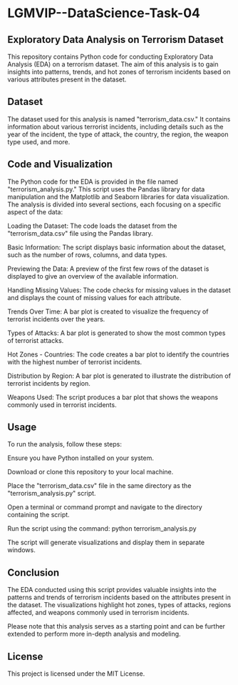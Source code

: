 # LGMVIP--DataScience-Task-04


## Exploratory Data Analysis on Terrorism Dataset
This repository contains Python code for conducting Exploratory Data Analysis (EDA) on a terrorism dataset. The aim of this analysis is to gain insights into patterns, trends, and hot zones of terrorism incidents based on various attributes present in the dataset.

## Dataset
The dataset used for this analysis is named "terrorism_data.csv." It contains information about various terrorist incidents, including details such as the year of the incident, the type of attack, the country, the region, the weapon type used, and more.

## Code and Visualization
The Python code for the EDA is provided in the file named "terrorism_analysis.py." This script uses the Pandas library for data manipulation and the Matplotlib and Seaborn libraries for data visualization. The analysis is divided into several sections, each focusing on a specific aspect of the data:

Loading the Dataset: The code loads the dataset from the "terrorism_data.csv" file using the Pandas library.

Basic Information: The script displays basic information about the dataset, such as the number of rows, columns, and data types.

Previewing the Data: A preview of the first few rows of the dataset is displayed to give an overview of the available information.

Handling Missing Values: The code checks for missing values in the dataset and displays the count of missing values for each attribute.

Trends Over Time: A bar plot is created to visualize the frequency of terrorist incidents over the years.

Types of Attacks: A bar plot is generated to show the most common types of terrorist attacks.

Hot Zones - Countries: The code creates a bar plot to identify the countries with the highest number of terrorist incidents.

Distribution by Region: A bar plot is generated to illustrate the distribution of terrorist incidents by region.

Weapons Used: The script produces a bar plot that shows the weapons commonly used in terrorist incidents.

## Usage
To run the analysis, follow these steps:

Ensure you have Python installed on your system.

Download or clone this repository to your local machine.

Place the "terrorism_data.csv" file in the same directory as the "terrorism_analysis.py" script.

Open a terminal or command prompt and navigate to the directory containing the script.

Run the script using the command: python terrorism_analysis.py

The script will generate visualizations and display them in separate windows.

## Conclusion
The EDA conducted using this script provides valuable insights into the patterns and trends of terrorism incidents based on the attributes present in the dataset. The visualizations highlight hot zones, types of attacks, regions affected, and weapons commonly used in terrorism incidents.

Please note that this analysis serves as a starting point and can be further extended to perform more in-depth analysis and modeling.

## License
This project is licensed under the MIT License.
